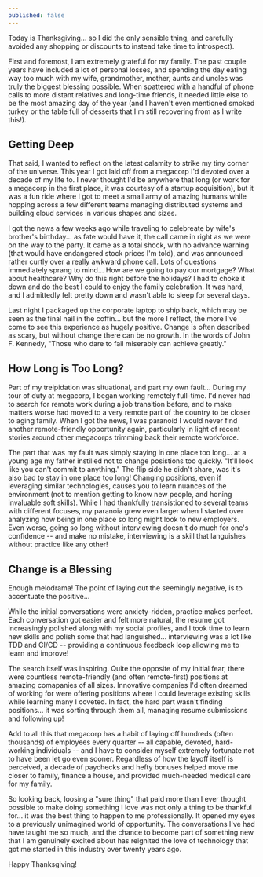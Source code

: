 ```yaml
---
published: false
---
```

Today is Thanksgiving...  so I did the only sensible thing, and carefully avoided any shopping or discounts to instead take time to introspect).

First and foremost, I am extremely grateful for my family.  The past couple years have included a lot of personal losses, and spending the day eating way too much with my wife, grandmother, mother, aunts and uncles was truly the biggest blessing possible.  When spattered with a handful of phone calls to more distant relatives and long-time friends, it needed little else to be the most amazing day of the year (and I haven't even mentioned smoked turkey or the table full of desserts that I'm still recovering from as I write this!).

## Getting Deep

That said, I wanted to reflect on the latest calamity to strike my tiny corner of the universe.  This year I got laid off from a megacorp I'd devoted over a decade of my life to.  I never thought I'd be anywhere that long (or work for a megacorp in the first place, it was courtesy of a startup acquisition), but it was a fun ride where I got to meet a small army of amazing humans while hopping across a few different teams managing distributed systems and building cloud services in various shapes and sizes.

I got the news a few weeks ago while traveling to celebreate by wife's brother's birthday...  as fate would have it, the call came in right as we were on the way to the party.  It came as a total shock, with no advance warning (that would have endangered stock prices I'm told), and was announced rather curtly over a really awkward phone call.  Lots of questions immediately sprang to mind...  How are we going to pay our mortgage?  What about healthcare?  Why do this right before the holidays?  I had to choke it down and do the best I could to enjoy the family celebration.  It was hard, and I admittedly felt pretty down and wasn't able to sleep for several days.

Last night I packaged up the corporate laptop to ship back, which may be seen as the final nail in the coffin...  but the more I reflect, the more I've come to see this experience as hugely positive.  Change is often described as scary, but without change there can be no growth.  In the words of John F. Kennedy, "Those who dare to fail miserably can achieve greatly."

## How Long is Too Long?

Part of my treipidation was situational, and part my own fault...  During my tour of duty at megacorp, I began working remotely full-time.  I'd never had to search for remote work during a job transition before, and to make matters worse had moved to a very remote part of the country to be closer to aging family.  When I got the news, I was paranoid I would never find another remote-friendly opportunity again, particularly in light of recent stories around other megacorps trimming back their remote workforce.

The part that was my fault was simply staying in one place too long...  at a young age my father instilled not to change posistions too quickly.  "It'll look like you can't commit to anything."  The flip side he didn't share, was it's also bad to stay in one place too long!  Changing positions, even if leveraging similar technologies, causes you to learn nuances of the environment (not to mention getting to know new people, and honing invaluable soft skills).  While I had thankfully transistioned to several teams with different focuses, my paranoia grew even larger when I started over analyzing how being in one place so long might look to new employers.  Even worse, going so long without interviewing doesn't do much for one's confidence -- and make no mistake, interviewing is a skill that languishes without practice like any other!

## Change is a Blessing

Enough melodrama!  The point of laying out the seemingly negative, is to accentuate the positive...

While the initial conversations were anxiety-ridden, practice makes perfect.  Each conversation got easier and felt more natural, the resume got increasingly polished along with my social profiles, and I took time to learn new skills and polish some that had languished...  interviewing was a lot like TDD and CI/CD -- providing a continuous feedback loop allowing me to learn and improve!

The search itself was inspiring.  Quite the opposite of my initial fear, there were countless remote-friendly (and often remote-first) positions at amazing comapanies of all sizes.  Innovative companies I'd often dreamed of working for were offering positions where I could leverage existing skills while learning many I coveted.  In fact, the hard part wasn't finding positions...  it was sorting through them all, managing resume submissions and following up!

Add to all this that megacorp has a habit of laying off hundreds (often thousands) of employees every quarter -- all capable, devoted, hard-working individuals -- and I have to consider myself extremely fortunate not to have been let go even sooner.  Regardless of how the layoff itself is perceived, a decade of paychecks and hefty bonuses helped move me closer to family, finance a house, and provided much-needed medical care for my family.

So looking back, loosing a "sure thing" that paid more than I ever thought possible to make doing something I love was not only a thing to be thankful for...  it was the best thing to happen to me professionally.  It opened my eyes to a previously unimagined world of opportunity.  The conversations I've had have taught me so much, and the chance to become part of something new that I am genuinely excited about has reignited the love of technology that got me started in this industry over twenty years ago.

Happy Thanksgiving!